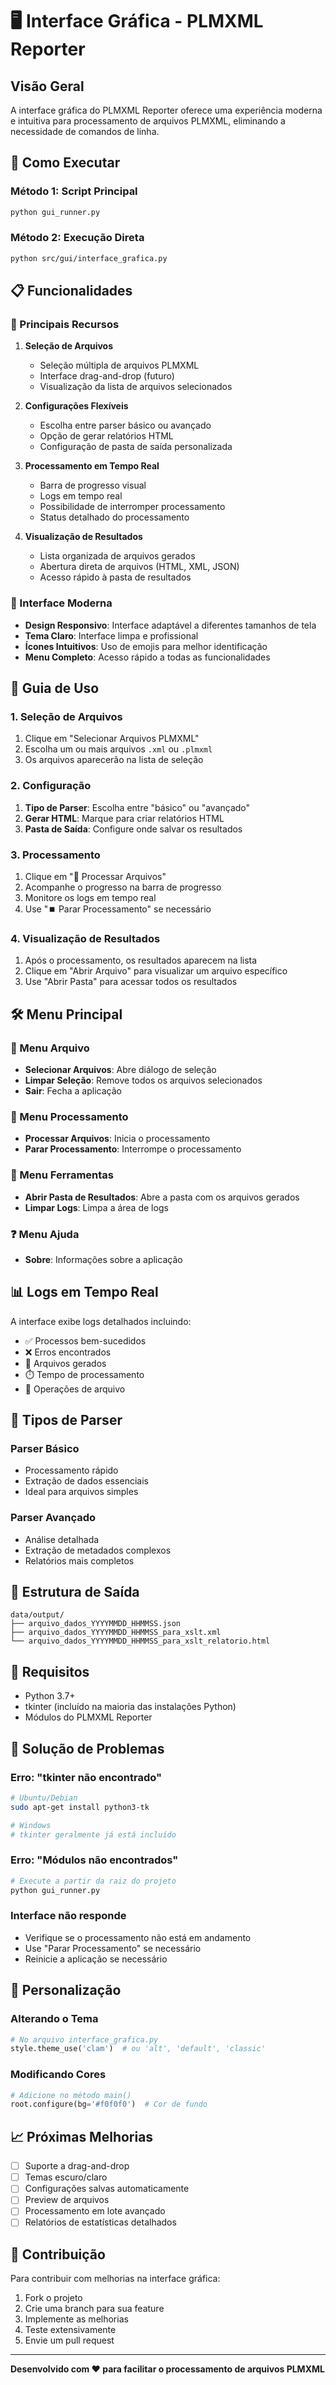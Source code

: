 # 🖥️ Interface Gráfica - PLMXML Reporter

## Visão Geral

A interface gráfica do PLMXML Reporter oferece uma experiência moderna e intuitiva para processamento de arquivos PLMXML, eliminando a necessidade de comandos de linha.

## 🚀 Como Executar

### Método 1: Script Principal
```bash
python gui_runner.py
```

### Método 2: Execução Direta
```bash
python src/gui/interface_grafica.py
```

## 📋 Funcionalidades

### 🎯 Principais Recursos

1. **Seleção de Arquivos**
   - Seleção múltipla de arquivos PLMXML
   - Interface drag-and-drop (futuro)
   - Visualização da lista de arquivos selecionados

2. **Configurações Flexíveis**
   - Escolha entre parser básico ou avançado
   - Opção de gerar relatórios HTML
   - Configuração de pasta de saída personalizada

3. **Processamento em Tempo Real**
   - Barra de progresso visual
   - Logs em tempo real
   - Possibilidade de interromper processamento
   - Status detalhado do processamento

4. **Visualização de Resultados**
   - Lista organizada de arquivos gerados
   - Abertura direta de arquivos (HTML, XML, JSON)
   - Acesso rápido à pasta de resultados

### 🎨 Interface Moderna

- **Design Responsivo**: Interface adaptável a diferentes tamanhos de tela
- **Tema Claro**: Interface limpa e profissional
- **Ícones Intuitivos**: Uso de emojis para melhor identificação
- **Menu Completo**: Acesso rápido a todas as funcionalidades

## 📖 Guia de Uso

### 1. Seleção de Arquivos
1. Clique em "Selecionar Arquivos PLMXML"
2. Escolha um ou mais arquivos `.xml` ou `.plmxml`
3. Os arquivos aparecerão na lista de seleção

### 2. Configuração
1. **Tipo de Parser**: Escolha entre "básico" ou "avançado"
2. **Gerar HTML**: Marque para criar relatórios HTML
3. **Pasta de Saída**: Configure onde salvar os resultados

### 3. Processamento
1. Clique em "🚀 Processar Arquivos"
2. Acompanhe o progresso na barra de progresso
3. Monitore os logs em tempo real
4. Use "⏹️ Parar Processamento" se necessário

### 4. Visualização de Resultados
1. Após o processamento, os resultados aparecem na lista
2. Clique em "Abrir Arquivo" para visualizar um arquivo específico
3. Use "Abrir Pasta" para acessar todos os resultados

## 🛠️ Menu Principal

### 📁 Menu Arquivo
- **Selecionar Arquivos**: Abre diálogo de seleção
- **Limpar Seleção**: Remove todos os arquivos selecionados
- **Sair**: Fecha a aplicação

### 🔄 Menu Processamento
- **Processar Arquivos**: Inicia o processamento
- **Parar Processamento**: Interrompe o processamento

### 🔧 Menu Ferramentas
- **Abrir Pasta de Resultados**: Abre a pasta com os arquivos gerados
- **Limpar Logs**: Limpa a área de logs

### ❓ Menu Ajuda
- **Sobre**: Informações sobre a aplicação

## 📊 Logs em Tempo Real

A interface exibe logs detalhados incluindo:
- ✅ Processos bem-sucedidos
- ❌ Erros encontrados
- 📄 Arquivos gerados
- ⏱️ Tempo de processamento
- 📁 Operações de arquivo

## 🎯 Tipos de Parser

### Parser Básico
- Processamento rápido
- Extração de dados essenciais
- Ideal para arquivos simples

### Parser Avançado
- Análise detalhada
- Extração de metadados complexos
- Relatórios mais completos

## 📁 Estrutura de Saída

```
data/output/
├── arquivo_dados_YYYYMMDD_HHMMSS.json
├── arquivo_dados_YYYYMMDD_HHMMSS_para_xslt.xml
└── arquivo_dados_YYYYMMDD_HHMMSS_para_xslt_relatorio.html
```

## 🔧 Requisitos

- Python 3.7+
- tkinter (incluído na maioria das instalações Python)
- Módulos do PLMXML Reporter

## 🚨 Solução de Problemas

### Erro: "tkinter não encontrado"
```bash
# Ubuntu/Debian
sudo apt-get install python3-tk

# Windows
# tkinter geralmente já está incluído
```

### Erro: "Módulos não encontrados"
```bash
# Execute a partir da raiz do projeto
python gui_runner.py
```

### Interface não responde
- Verifique se o processamento não está em andamento
- Use "Parar Processamento" se necessário
- Reinicie a aplicação se necessário

## 🎨 Personalização

### Alterando o Tema
```python
# No arquivo interface_grafica.py
style.theme_use('clam')  # ou 'alt', 'default', 'classic'
```

### Modificando Cores
```python
# Adicione no método main()
root.configure(bg='#f0f0f0')  # Cor de fundo
```

## 📈 Próximas Melhorias

- [ ] Suporte a drag-and-drop
- [ ] Temas escuro/claro
- [ ] Configurações salvas automaticamente
- [ ] Preview de arquivos
- [ ] Processamento em lote avançado
- [ ] Relatórios de estatísticas detalhados

## 🤝 Contribuição

Para contribuir com melhorias na interface gráfica:

1. Fork o projeto
2. Crie uma branch para sua feature
3. Implemente as melhorias
4. Teste extensivamente
5. Envie um pull request

---

**Desenvolvido com ❤️ para facilitar o processamento de arquivos PLMXML** 